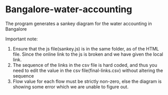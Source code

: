 # Bangalore-water-accounting
The program generates a sankey diagram for the water accounting in Bangalore


Important note:
1. Ensure that the js file(sankey.js) is in the same folder, as of the HTML file. Since the online link to the js is broken and we have given the local link.
2. The sequence of the links in the csv file is hard coded, and thus you need to edit the value in the csv file(final-links.csv) without altering the sequence
3. Flow value for each flow must be strictly non-zero, else the diagram is showing some error which we are unable to figure out. 
